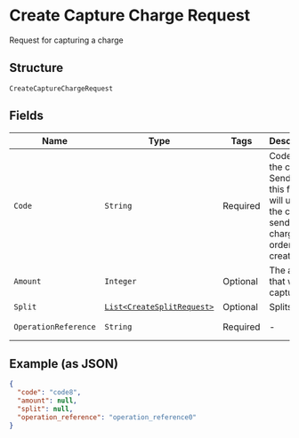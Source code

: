 
# Create Capture Charge Request

Request for capturing a charge

## Structure

`CreateCaptureChargeRequest`

## Fields

| Name | Type | Tags | Description | Getter | Setter |
|  --- | --- | --- | --- | --- | --- |
| `Code` | `String` | Required | Code for the charge. Sending this field will update the code send on the charge and order creation. | String getCode() | setCode(String code) |
| `Amount` | `Integer` | Optional | The amount that will be captured | Integer getAmount() | setAmount(Integer amount) |
| `Split` | [`List<CreateSplitRequest>`](/doc/models/create-split-request.md) | Optional | Splits | List<CreateSplitRequest> getSplit() | setSplit(List<CreateSplitRequest> split) |
| `OperationReference` | `String` | Required | - | String getOperationReference() | setOperationReference(String operationReference) |

## Example (as JSON)

```json
{
  "code": "code8",
  "amount": null,
  "split": null,
  "operation_reference": "operation_reference0"
}
```

